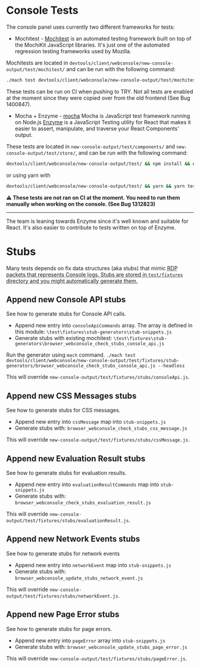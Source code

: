 # Console Tests
The console panel uses currently two different frameworks for tests:

* Mochitest - [Mochitest](https://developer.mozilla.org/en-US/docs/Mozilla/Projects/Mochitest) is an automated testing framework built on top of the MochiKit JavaScript libraries. It's just one of the automated regression testing frameworks used by Mozilla.

Mochitests are located in `devtools/client/webconsole/new-console-output/test/mochitest/` and can be run with the following command:

```sh
./mach test devtools/client/webconsole/new-console-output/test/mochitest/
```

These tests can be run on CI when pushing to TRY. Not all tests are enabled at the moment since they were copied over from the old frontend (See Bug 1400847).

* Mocha + Enzyme - [mocha](https://mochajs.org/) Mocha is JavaScript test framework running on Node.js
[Enzyme](http://airbnb.io/enzyme/) is a JavaScript Testing utility for React that makes it easier to assert, manipulate, and traverse your React Components' output.

These tests are located in `new-console-output/test/components/` and `new-console-output/test/store/`, and can be run with the following command:

```sh
devtools/client/webconsole/new-console-output/test/ && npm install && npm test
```

or using yarn with

```sh
devtools/client/webconsole/new-console-output/test/ && yarn && yarn test
```

**⚠️️️️️️️️️️ These tests are not ran on CI at the moment. You need to run them manually when working on the console. (See Bug 1312823)**

---

The team is leaning towards Enzyme since it's well known and suitable for React.
It's also easier to contribute to tests written on top of Enzyme.

# Stubs
Many tests depends on fix data structures (aka stubs) that mimic
<abbr title="Remote Debugging Protocol">RDP<abbr> packets that represents Console logs.
Stubs are stored in `test/fixtures` directory and you might automatically generate them.

## Append new Console API stubs
See how to generate stubs for Console API calls.

* Append new entry into `consoleApiCommands` array. The array is defined in this module:
`\test\fixtures\stub-generators\stub-snippets.js`
* Generate stubs with existing mochitest:
`\test\fixtures\stub-generators\browser_webconsole_check_stubs_console_api.js`

Run the generator using `mach` command.
`./mach test devtools/client/webconsole/new-console-output/test/fixtures/stub-generators/browser_webconsole_check_stubs_console_api.js --headless`

This will override `new-console-output/test/fixtures/stubs/consoleApi.js`.

## Append new CSS Messages stubs
See how to generate stubs for CSS messages.

* Append new entry into `cssMessage` map into `stub-snippets.js`
* Generate stubs with: `browser_webconsole_check_stubs_css_message.js`

This will override `new-console-output/test/fixtures/stubs/cssMessage.js`.

## Append new Evaluation Result stubs
See how to generate stubs for evaluation results.

* Append new entry into `evaluationResultCommands` map into `stub-snippets.js`
* Generate stubs with: `browser_webconsole_check_stubs_evaluation_result.js`

This will override `new-console-output/test/fixtures/stubs/evaluationResult.js`.

## Append new Network Events stubs
See how to generate stubs for network events

* Append new entry into `networkEvent` map into `stub-snippets.js`
* Generate stubs with: `browser_webconsole_update_stubs_network_event.js`

This will override `new-console-output/test/fixtures/stubs/networkEvent.js`.

## Append new Page Error stubs
See how to generate stubs for page errors.

* Append new entry into `pageError` array into `stub-snippets.js`
* Generate stubs with: `browser_webconsole_update_stubs_page_error.js`

This will override `new-console-output/test/fixtures/stubs/pageError.js`.
